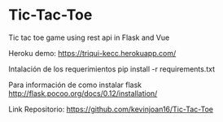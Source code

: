 # Tic-Tac-Toe
Tic tac toe game using rest api in Flask and Vue

Heroku demo: https://triqui-kecc.herokuapp.com/

Intalación de los requerimientos
pip install -r requirements.txt

Para información de como instalar flask
http://flask.pocoo.org/docs/0.12/installation/

Link Repositorio: https://github.com/kevinjoan16/Tic-Tac-Toe